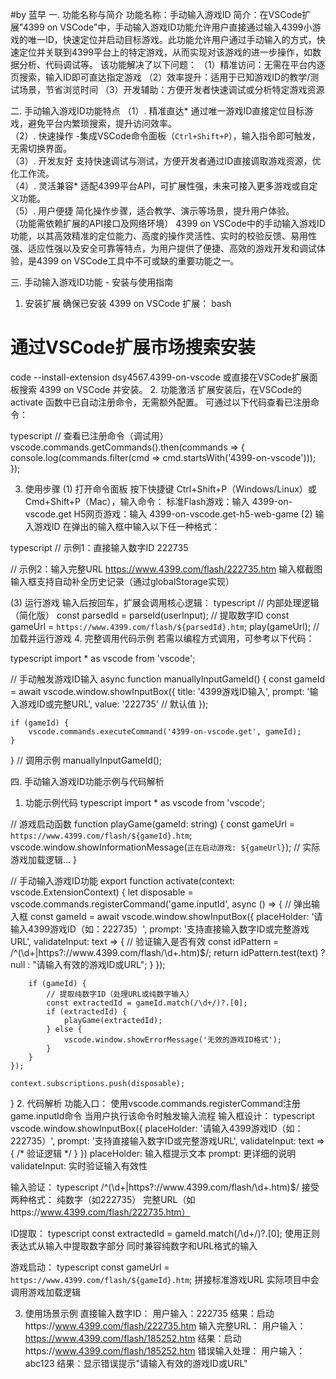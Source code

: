#by 蓝早
一. 功能名称与简介
功能名称：手动输入游戏ID
简介：在VSCode扩展"4399 on VSCode"中，手动输入游戏ID功能允许用户直接通过输入4399小游戏的唯一ID，快速定位并启动目标游戏。此功能允许用户通过手动输入的方式，快速定位并关联到4399平台上的特定游戏，从而实现对该游戏的进一步操作，如数据分析、代码调试等。
该功能解决了以下问题：
（1）精准访问：无需在平台内逐页搜索，输入ID即可直达指定游戏
（2）效率提升：适用于已知游戏ID的教学/测试场景，节省浏览时间
（3）开发辅助：方便开发者快速调试或分析特定游戏资源

二. 手动输入游戏ID功能特点
（1）. 精准直达* 
    通过唯一游戏ID直接定位目标游戏，避免平台内繁琐搜索，提升访问效率。  
（2）. 快速操作 
   -集成VSCode命令面板（`Ctrl+Shift+P`），输入指令即可触发，无需切换界面。  
（3）. 开发友好
   支持快速调试与测试，方便开发者通过ID直接调取游戏资源，优化工作流。  
（4）. 灵活兼容* 
   适配4399平台API，可扩展性强，未来可接入更多游戏或自定义功能。  
（5）. 用户便捷 
   简化操作步骤，适合教学、演示等场景，提升用户体验。  
（功能需依赖扩展的API接口及网络环境）
4399 on VSCode中的手动输入游戏ID功能，以其高效精准的定位能力、高度的操作灵活性、实时的校验反馈、易用性强、适应性强以及安全可靠等特点，为用户提供了便捷、高效的游戏开发和调试体验，是4399 on VSCode工具中不可或缺的重要功能之一。


三. 手动输入游戏ID功能 - 安装与使用指南
1. 安装扩展
确保已安装 4399 on VSCode 扩展：
bash
# 通过VSCode扩展市场搜索安装
code --install-extension dsy4567.4399-on-vscode
或直接在VSCode扩展面板搜索 4399 on VSCode 并安装。
2. 功能激活
扩展安装后，在VSCode的 activate 函数中已自动注册命令，无需额外配置。
可通过以下代码查看已注册命令：

typescript
// 查看已注册命令（调试用）
vscode.commands.getCommands().then(commands => {
    console.log(commands.filter(cmd => cmd.startsWith('4399-on-vscode')));
});

3. 使用步骤
(1) 打开命令面板
按下快捷键 Ctrl+Shift+P（Windows/Linux）或 Cmd+Shift+P（Mac），输入命令：
标准Flash游戏：输入 4399-on-vscode.get
H5网页游戏：输入 4399-on-vscode.get-h5-web-game
(2) 输入游戏ID
在弹出的输入框中输入以下任一种格式：

typescript
// 示例1：直接输入数字ID
222735

// 示例2：输入完整URL
https://www.4399.com/flash/222735.htm
输入框截图
输入框支持自动补全历史记录（通过globalStorage实现）

(3) 运行游戏
输入后按回车，扩展会调用核心逻辑：
typescript
// 内部处理逻辑（简化版）
const parsedId = parseId(userInput); // 提取数字ID
const gameUrl = `https://www.4399.com/flash/${parsedId}.htm`;
play(gameUrl); // 加载并运行游戏
4. 完整调用代码示例
若需以编程方式调用，可参考以下代码：

typescript
import * as vscode from 'vscode';

// 手动触发游戏ID输入
async function manuallyInputGameId() {
    const gameId = await vscode.window.showInputBox({
        title: '4399游戏ID输入',
        prompt: '输入游戏ID或完整URL',
        value: '222735' // 默认值
    });
    
    if (gameId) {
        vscode.commands.executeCommand('4399-on-vscode.get', gameId);
    }
}
// 调用示例
manuallyInputGameId();


四. 手动输入游戏ID功能示例与代码解析

1. 功能示例代码
typescript
import * as vscode from 'vscode';

// 游戏启动函数
function playGame(gameId: string) {
    const gameUrl = `https://www.4399.com/flash/${gameId}.htm`;
    vscode.window.showInformationMessage(`正在启动游戏: ${gameUrl}`);
    // 实际游戏加载逻辑...
}

// 手动输入游戏ID功能
export function activate(context: vscode.ExtensionContext) {
    let disposable = vscode.commands.registerCommand('game.inputId', async () => {
        // 弹出输入框
        const gameId = await vscode.window.showInputBox({
            placeHolder: '请输入4399游戏ID（如：222735）',
            prompt: '支持直接输入数字ID或完整游戏URL',
            validateInput: text => {
                // 验证输入是否有效
                const idPattern = /^(\d+|https?:\/\/www\.4399\.com\/flash\/\d+\.htm)$/;
                return idPattern.test(text) ? null : "请输入有效的游戏ID或URL";
            }
        });

        if (gameId) {
            // 提取纯数字ID（处理URL或纯数字输入）
            const extractedId = gameId.match(/\d+/)?.[0];
            if (extractedId) {
                playGame(extractedId);
            } else {
                vscode.window.showErrorMessage('无效的游戏ID格式');
            }
        }
    });

    context.subscriptions.push(disposable);
}
2. 代码解析
功能入口：
使用vscode.commands.registerCommand注册game.inputId命令
当用户执行该命令时触发输入流程
输入框设计：
typescript
vscode.window.showInputBox({
    placeHolder: '请输入4399游戏ID（如：222735）',
    prompt: '支持直接输入数字ID或完整游戏URL',
    validateInput: text => { /* 验证逻辑 */ }
})
placeHolder: 输入框提示文本
prompt: 更详细的说明
validateInput: 实时验证输入有效性

输入验证：
typescript
/^(\d+|https?:\/\/www\.4399\.com\/flash\/\d+\.htm)$/
接受两种格式：
纯数字（如222735）
完整URL（如https://www.4399.com/flash/222735.htm）

ID提取：
typescript
const extractedId = gameId.match(/\d+/)?.[0];
使用正则表达式从输入中提取数字部分
同时兼容纯数字和URL格式的输入

游戏启动：
typescript
const gameUrl = `https://www.4399.com/flash/${gameId}.htm`;
拼接标准游戏URL
实际项目中会调用游戏加载逻辑

3. 使用场景示例
直接输入数字ID：
用户输入：222735
结果：启动https://www.4399.com/flash/222735.htm
输入完整URL：
用户输入：https://www.4399.com/flash/185252.htm
结果：启动https://www.4399.com/flash/185252.htm
错误输入处理：
用户输入：abc123
结果：显示错误提示"请输入有效的游戏ID或URL"
